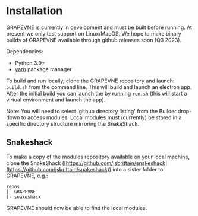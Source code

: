 # Installation

GRAPEVNE is currently in development and must be built before running. At
present we only test support on Linux/MacOS. We hope to make binary builds of
GRAPEVNE available through github releases soon (Q3 2023).

Dependencies:

- Python 3.9+
- [yarn](https://yarnpkg.com/) package manager

To build and run locally, clone the GRAPEVNE repository and launch:
`build.sh` from the command line. This will build and launch an electron app.
After the initial build you can launch the by running `run.sh` (this will
start a virtual environment and launch the app).

Note: You will need to select 'github directory listing' from the Builder drop-down to access modules. Local modules must (currently) be stored in a specific directory structure mirroring the SnakeShack.

## Snakeshack

To make a copy of the modules repository available on your local machine, clone the SnakeShack ([https://github.com/jsbrittain/snakeshack](https://github.com/jsbrittain/snakeshack)) into a sister folder to GRAPEVNE, e.g.:

```
repos
|- GRAPEVNE
|- snakeshack
```

GRAPEVNE should now be able to find the local modules.
